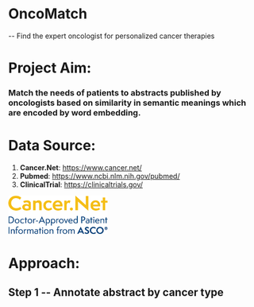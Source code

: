# OncoMatch
-- Find the expert oncologist for personalized cancer therapies

# Project Aim:
### Match the needs of patients to abstracts published by oncologists based on similarity in semantic meanings which are encoded by word embedding.

# Data Source:
1. **Cancer.Net**: https://www.cancer.net/
2. **Pubmed**: https://www.ncbi.nlm.nih.gov/pubmed/
3. **ClinicalTrial**: https://clinicaltrials.gov/
<img src='https://github.com/xiey1/OncoMatch/blob/master/images/cancernet.png' width=200px>

# Approach:
## Step 1 -- Annotate abstract by cancer type


